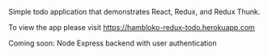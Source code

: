 Simple todo application that demonstrates React, Redux, and Redux Thunk.

To view the app please visit https://hambloko-redux-todo.herokuapp.com

Coming soon: 
Node Express backend with user authentication
